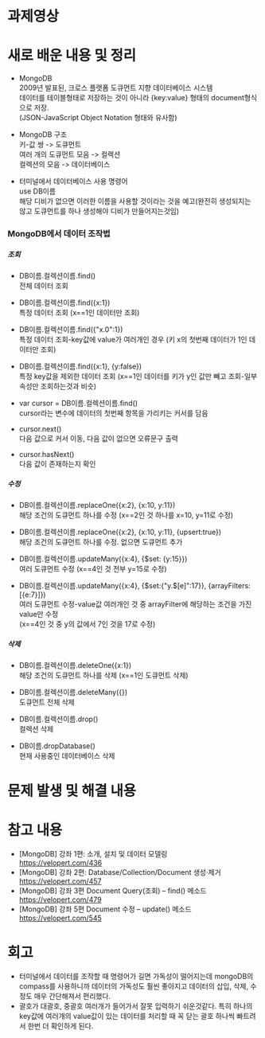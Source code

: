 # 과제영상


# 새로 배운 내용 및 정리
- MongoDB
<br>2009년 발표된, 크로스 플랫폼 도큐먼트 지향 데이터베이스 시스템 
<br>데이터를 테이블형태로 저장하는 것이 아니라 {key:value} 형태의 document형식으로 저장. 
<br>(JSON-JavaScript Object Notation 형태와 유사함)

- MongoDB 구조
<br>키-값 쌍 -> 도큐먼트
<br>여러 개의 도큐먼트 모음 -> 컬렉션
<br>컬렉션의 모음 -> 데이터베이스

- 터미널에서 데이터베이스 사용 명령어
<br>use DB이름
<br>해당 디비가 없으면 이러한 이름을 사용할 것이라는 것을 예고(완전히 생성되지는 않고 도큐먼트를 하나 생성해야 디비가 만들어지는것임)

### MongoDB에서 데이터 조작법
##### 조회
- DB이름.컬렉션이름.find()
<br>전체 데이터 조회

- DB이름.컬렉션이름.find({x:1})
<br>특정 데이터 조회 (x==1인 데이터만 조회)

- DB이름.컬렉션이름.find({"x.0":1})
<br>특정 데이터 조회-key값에 value가 여러개인 경우 (키 x의 첫번째 데이터가 1인 데이터만 조회)

- DB이름.컬렉션이름.find({x:1}, {y:false})
<br>특정 key값을 제외한 데이터 조회 (x==1인 데이터를 키가 y인 값만 빼고 조회-일부속성만 조회하는것과 비슷)

- var cursor = DB이름.컬렉션이름.find() 
<br>cursor라는 변수에 데이터의 첫번째 항목을 가리키는 커서를 담음

- cursor.next()
<br>다음 값으로 커서 이동, 다음 값이 없으면 오류문구 출력

- cursor.hasNext()
<br>다음 값이 존재하는지 확인

##### 수정
- DB이름.컬렉션이름.replaceOne({x:2}, {x:10, y:11})
<br>해당 조건의 도큐먼트 하나를 수정 (x==2인 것 하나를 x=10, y=11로 수정)

- DB이름.컬렉션이름.replaceOne({x:2}, {x:10, y:11}, {upsert:true})
<br>해당 조건의 도큐먼트 하나를 수정. 없으면 도큐먼트 추가

- DB이름.컬렉션이름.updateMany({x:4}, {$set: {y:15}}) 
<br>여러 도큐먼트 수정 (x==4인 것 전부 y=15로 수정)

- DB이름.컬렉션이름.updateMany({x:4}, {$set:{"y.$[e]":17}}, {arrayFilters:[{e:7}]}) 
<br>여러 도큐먼트 수정-value값 여러개인 것 중 arrayFilter에 해당하는 조건을 가진 value만 수정
<br>(x==4인 것 중 y의 값에서 7인 것을 17로 수정)

##### 삭제
- DB이름.컬렉션이름.deleteOne({x:1})
<br>해당 조건의 도큐먼트 하나를 삭제 (x==1인 도큐먼트 삭제)

- DB이름.컬렉션이름.deleteMany({})
<br>도큐먼트 전체 삭제

- DB이름.컬렉션이름.drop()
<br>컬렉션 삭제

- DB이름.dropDatabase()
<br>현재 사용중인 데이터베이스 삭제

# 문제 발생 및 해결 내용


# 참고 내용
- [MongoDB] 강좌 1편: 소개, 설치 및 데이터 모델링
<br>https://velopert.com/436
- [MongoDB] 강좌 2편: Database/Collection/Document 생성·제거
<br>https://velopert.com/457
- [MongoDB] 강좌 3편 Document Query(조회) – find() 메소드
<br>https://velopert.com/479
- [MongoDB] 강좌 5편 Document 수정 – update() 메소드
<br>https://velopert.com/545


# 회고
- 터미널에서 데이터를 조작할 때 명령어가 길면 가독성이 떨어지는데 mongoDB의 compass를 사용하니까 데이터의 가독성도 훨씬 좋아지고 데이터의 삽입, 삭제, 수정도 매우 간단해져서 편리했다.
- 괄호가 대괄호, 중괄호 여러개가 들어가서 잘못 입력하기 쉬운것같다. 특히 하나의 key값에 여러개의 value값이 있는 데이터를 처리할 때 꼭 닫는 괄호 하나씩 빠트려서 한번 더 확인하게 된다.
